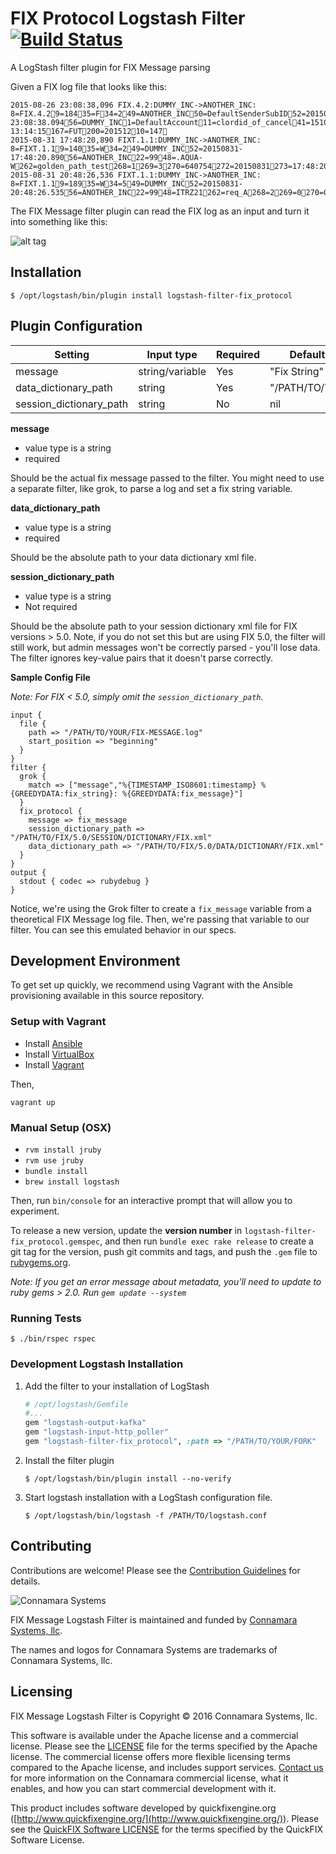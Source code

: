 # FIX Protocol Logstash Filter [![Build Status](https://travis-ci.org/connamara/logstash-filter-fix_protocol.svg?branch=master)](https://travis-ci.org/connamara/logstash-filter-fix_protocol)

A LogStash filter plugin for FIX Message parsing

Given a FIX log file that looks like this:

```
2015-08-26 23:08:38,096 FIX.4.2:DUMMY_INC->ANOTHER_INC: 8=FIX.4.29=18435=F34=249=ANOTHER_INC50=DefaultSenderSubID52=20150826-23:08:38.09456=DUMMY_INC1=DefaultAccount11=clordid_of_cancel41=15101256954=155=ITER60=20250407-13:14:15167=FUT200=20151210=147
2015-08-31 17:48:20,890 FIXT.1.1:DUMMY_INC->ANOTHER_INC: 8=FIXT.1.19=14035=W34=249=DUMMY_INC52=20150831-17:48:20.89056=ANOTHER_INC22=9948=.AQUA-W262=golden_path_test268=1269=3270=640754272=20150831273=17:48:20.88210=070
2015-08-31 20:48:26,536 FIXT.1.1:DUMMY_INC->ANOTHER_INC: 8=FIXT.1.19=18935=W34=549=DUMMY_INC52=20150831-20:48:26.53556=ANOTHER_INC22=9948=ITRZ21262=req_A268=2269=0270=0.01005271=10272=20150831273=20:48:26.514269=1270=0.0101271=2272=20150831273=20:48:26.51410=123
```

The FIX Message filter plugin can read the FIX log as an input and turn it into something like this:

![alt tag](http://i.imgur.com/gkeStss.png)

## Installation
```
$ /opt/logstash/bin/plugin install logstash-filter-fix_protocol
```

## Plugin Configuration

| Setting                 | Input type      | Required | Default Value      |
| ----------------------- | ----------------| ---------| ------------------ |
| message                 | string/variable | Yes      | "Fix String"       |
| data_dictionary_path    | string          | Yes      | "/PATH/TO/YOUR/DD" |
| session_dictionary_path | string          | No       | nil                |

**message**
+ value type is a string
+ required

Should be the actual fix message passed to the filter. You might need to use a separate filter, like grok, to parse a log and set a fix string variable.

**data_dictionary_path**
+ value type is a string
+ required

Should be the absolute path to your data dictionary xml file.

**session_dictionary_path**
+ value type is a string
+ Not required

Should be the absolute path to your session dictionary xml file for FIX versions > 5.0. Note, if you do not set this but are using FIX 5.0, the filter will still work, but admin messages won't be correctly parsed - you'll lose data. The filter ignores key-value pairs that it doesn't parse correctly.

**Sample Config File**

*Note: For FIX < 5.0, simply omit the `session_dictionary_path`.*

```
input {
  file {
    path => "/PATH/TO/YOUR/FIX-MESSAGE.log"
    start_position => "beginning"
  }
}
filter {
  grok {
    match => ["message","%{TIMESTAMP_ISO8601:timestamp} %{GREEDYDATA:fix_string}: %{GREEDYDATA:fix_message}"]
  }
  fix_protocol {
    message => fix_message
    session_dictionary_path => "/PATH/TO/FIX/5.0/SESSION/DICTIONARY/FIX.xml"
    data_dictionary_path => "/PATH/TO/FIX/5.0/DATA/DICTIONARY/FIX.xml"
  }
}
output {
  stdout { codec => rubydebug }
}

```

Notice, we're using the Grok filter to create a `fix_message` variable from a theoretical FIX Message log file. Then, we're passing that variable to our filter. You can see this emulated behavior in our specs.

## Development Environment

To get set up quickly, we recommend using Vagrant with the Ansible provisioning available in this source repository.

### Setup with Vagrant

* Install [Ansible](http://www.ansible.com/)
* Install [VirtualBox](https://www.virtualbox.org)
* Install [Vagrant](http://www.vagrantup.com/)

Then,

```
vagrant up
```

### Manual Setup (OSX)
+ `rvm install jruby`
+ `rvm use jruby`
+ `bundle install`
+ `brew install logstash`

Then, run `bin/console` for an interactive prompt that will allow you to experiment.

To release a new version, update the **version number** in `logstash-filter-fix_protocol.gemspec`, and then run `bundle exec rake release` to create a git tag for the version, push git commits and tags, and push the `.gem` file to [rubygems.org](https://rubygems.org).

*Note: If you get an error message about metadata, you'll need to update to ruby gems > 2.0. Run `gem update --system`*

### Running Tests

```
$ ./bin/rspec rspec
```

### Development Logstash Installation

1. Add the filter to your installation of LogStash

    ```ruby
    # /opt/logstash/Gemfile
    #...
    gem "logstash-output-kafka"
    gem "logstash-input-http_poller"
    gem "logstash-filter-fix_protocol", :path => "/PATH/TO/YOUR/FORK"
    ```

2. Install the filter plugin

    ```
    $ /opt/logstash/bin/plugin install --no-verify
    ```

3. Start logstash installation with a LogStash configuration file.

    ```
    $ /opt/logstash/bin/logstash -f /PATH/TO/logstash.conf
    ```

## Contributing

Contributions are welcome!  Please see the [Contribution Guidelines](CONTRIBUTING.md) for details.

![Connamara Systems](http://www.connamara.com/wp-content/uploads/2016/01/connamara_logo_dark.png)

FIX Message Logstash Filter is maintained and funded by [Connamara Systems, llc](http://connamara.com).

The names and logos for Connamara Systems are trademarks of Connamara Systems, llc.

## Licensing

FIX Message Logstash Filter is Copyright © 2016 Connamara Systems, llc.

This software is available under the Apache license and a commercial license.  Please see the [LICENSE](LICENSE.txt) file for the terms specified by the Apache license.  The commercial license offers more flexible licensing terms compared to the Apache license, and includes support services.  [Contact us](mailto:info@connamara.com) for more information on the Connamara commercial license, what it enables, and how you can start commercial development with it.

This product includes software developed by quickfixengine.org ([http://www.quickfixengine.org/](http://www.quickfixengine.org/)). Please see the [QuickFIX Software LICENSE](QUICKFIX_LICENSE.txt) for the terms specified by the QuickFIX Software License.
